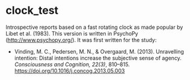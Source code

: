 # clock_test
Introspective reports based on a fast rotating clock as made popular by Libet et al. (1983). This version is written in PsychoPy (http://www.psychopy.org/). It was first written for the study:

* Vinding, M. C., Pedersen, M. N., & Overgaard, M. (2013). Unravelling intention: Distal intentions increase the subjective sense of agency. *Consciousness and Cognition, 22(3)*, 810–815. https://doi.org/10.1016/j.concog.2013.05.003

